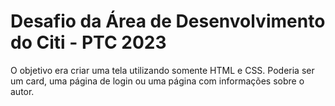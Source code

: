 # Desafio da Área de Desenvolvimento do Citi - PTC 2023

 O objetivo era criar uma tela utilizando somente HTML e CSS. Poderia ser um card, uma página de login ou uma página com informações sobre o autor. 